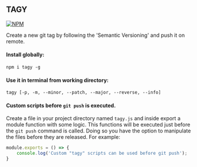 ## TAGY 

[![NPM](https://nodei.co/npm/tagy.png?compact=true)](https://nodei.co/npm/tagy/)

Create a new git tag by following the 'Semantic Versioning' and push it on remote.

#### Install globally:
```
npm i tagy -g
```

#### Use it in terminal from working directory:
```
tagy [-p, -m, --minor, --patch, --major, --reverse, --info]
```

#### Custom scripts before `git push` is executed.
Create a file in your project directory named `tagy.js` and inside export a module function with some logic. This functions will be executed just before the `git push` command is called.
Doing so you have the option to manipulate the files before they are released. 
For example: 
```js 
module.exports = () => {
    console.log('Custom "tagy" scripts can be used before git push');
}
```
